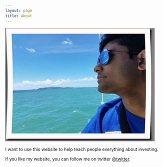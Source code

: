 ```yaml
---
layout: page
title: About
---
```


![Here I am at the Phuket.](/assets/rsz_profile.jpg)


I want to use this website to help teach people everything about investing.

If you like my website, you can follow me on twitter [@twitter](@ImranNoorMoham1).
